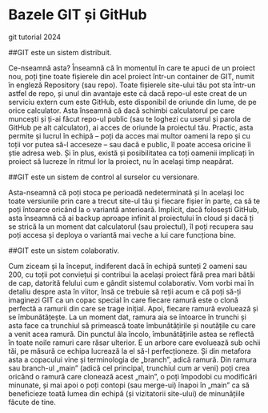 # Bazele GIT și GitHub

git tutorial 2024

##GIT este un sistem distribuit.

Ce-nseamnă asta? Înseamnă că în momentul în care te apuci de un proiect nou, poți ține toate fișierele din acel proiect într-un container de GIT, numit în engleză Repository (sau repo). Toate fișierele site-ului tău pot sta într-un astfel de repo, și unul din avantaje este că dacă repo-ul este creat de un serviciu extern cum este GitHub, este disponibil de oriunde din lume, de pe orice calculator. Asta înseamnă că dacă schimbi calculatorul pe care muncești și ți-ai făcut repo-ul public (sau te loghezi cu userul și parola de GitHub pe alt calculator), ai acces de oriunde la proiectul tău. Practic, asta permite și lucrul în echipă – poți da acces mai multor oameni la repo și cu toții vor putea să-l acceseze – sau dacă e public, îl poate accesa oricine îi știe adresa web. Și în plus, există și posibilitatea ca toți oamenii implicați în proiect să lucreze în ritmul lor la proiect, nu în același timp neapărat.


##GIT este un sistem de control al surselor cu versionare. 

Asta-nseamnă că poți stoca pe perioadă nedeterminată și în același loc toate versiunile prin care a trecut site-ul tău și fiecare fișier în parte, ca să te poți întoarce oricând la o variantă anterioară. Implicit, dacă folosești GitHub, asta înseamnă că ai backup aproape infinit al proiectului în cloud și dacă ți se strică la un moment dat calculatorul (sau proiectul), îl poți recupera sau poți accesa și deploya o variantă mai veche a lui care funcționa bine.


##GIT este un sistem colaborativ. 

Cum ziceam și la început, indiferent dacă în echipă sunteți 2 oameni sau 200, cu toții pot conviețui și contribui la același proiect fără prea mari bătăi de cap, datorită felului cum e gândit sistemul colaborativ. Vom vorbi mai în detaliu despre asta în viitor, însă ce trebuie să reții acum e că poți să-ți imaginezi GIT ca un copac special în care fiecare ramură este o clonă perfectă a ramurii din care se trage inițial. Apoi, fiecare ramură evoluează și se îmbunătățește. La un moment dat, ramura aia se întoarce în trunchi și asta face ca trunchiul să primească toate îmbunătățirile și noutățile cu care a venit acea ramură. Din punctul ăla încolo, îmbunătățirile astea se reflectă în toate noile ramuri care răsar ulterior. E un arbore care evoluează sub ochii tăi, pe măsură ce echipa lucrează la el să-l perfecționeze. Și din metafora asta a copacului vine și terminologia de „branch”, adică ramură. Din ramura sau branch-ul „main” (adică cel principal, trunchiul cum ar veni) poți crea oricând o ramură care clonează acest „main”, o poți împodobi cu modificări minunate, și mai apoi o poți contopi (sau merge-ui) înapoi în „main” ca să beneficieze toată lumea din echipă (și vizitatorii site-ului) de minunățiile făcute de tine.

